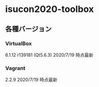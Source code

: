 # isucon2020-toolbox

## 各種バージョン

### VirtualBox

6.1.12 r139181 (Qt5.6.3)
2020/7/19 時点最新

### Vagrant

2.2.9
2020/7/19 時点最新
